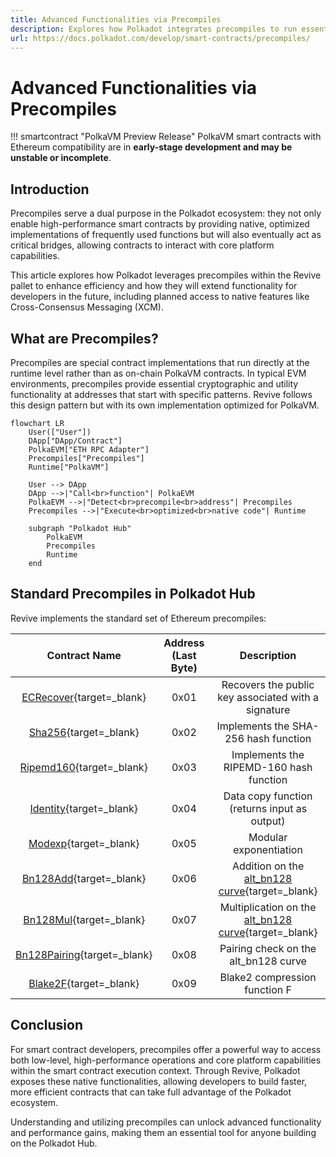 ```yaml
---
title: Advanced Functionalities via Precompiles
description: Explores how Polkadot integrates precompiles to run essential functions natively, improving the speed and efficiency of smart contracts on the Hub.
url: https://docs.polkadot.com/develop/smart-contracts/precompiles/
---
```


# Advanced Functionalities via Precompiles

!!! smartcontract "PolkaVM Preview Release"
    PolkaVM smart contracts with Ethereum compatibility are in **early-stage development and may be unstable or incomplete**.
## Introduction

Precompiles serve a dual purpose in the Polkadot ecosystem: they not only enable high-performance smart contracts by providing native, optimized implementations of frequently used functions but will also eventually act as critical bridges, allowing contracts to interact with core platform capabilities.

This article explores how Polkadot leverages precompiles within the Revive pallet to enhance efficiency and how they will extend functionality for developers in the future, including planned access to native features like Cross-Consensus Messaging (XCM).

## What are Precompiles?

Precompiles are special contract implementations that run directly at the runtime level rather than as on-chain PolkaVM contracts. In typical EVM environments, precompiles provide essential cryptographic and utility functionality at addresses that start with specific patterns. Revive follows this design pattern but with its own implementation optimized for PolkaVM.

```mermaid
flowchart LR
    User(["User"])
    DApp["DApp/Contract"]
    PolkaEVM["ETH RPC Adapter"]
    Precompiles["Precompiles"]
    Runtime["PolkaVM"]

    User --> DApp
    DApp -->|"Call<br>function"| PolkaEVM
    PolkaEVM -->|"Detect<br>precompile<br>address"| Precompiles
    Precompiles -->|"Execute<br>optimized<br>native code"| Runtime

    subgraph "Polkadot Hub"
        PolkaEVM
        Precompiles
        Runtime
    end
```

## Standard Precompiles in Polkadot Hub

Revive implements the standard set of Ethereum precompiles:

|                                                                                   Contract Name                                                                                   | Address (Last Byte) |                                           Description                                           |
| :-------------------------------------------------------------------------------------------------------------------------------------------------------------------------------: | :-----------------: | :---------------------------------------------------------------------------------------------: |
|  [ECRecover](https://github.com/paritytech/polkadot-sdk/tree/polkadot-stable2503/substrate/frame/revive/src/pure_precompiles/ecrecover.rs){target=\_blank}   |        0x01         |                       Recovers the public key associated with a signature                       |
|     [Sha256](https://github.com/paritytech/polkadot-sdk/tree/polkadot-stable2503/substrate/frame/revive/src/pure_precompiles/sha256.rs){target=\_blank}      |        0x02         |                              Implements the SHA-256 hash function                               |
|  [Ripemd160](https://github.com/paritytech/polkadot-sdk/tree/polkadot-stable2503/substrate/frame/revive/src/pure_precompiles/ripemd160.rs){target=\_blank}   |        0x03         |                             Implements the RIPEMD-160 hash function                             |
|   [Identity](https://github.com/paritytech/polkadot-sdk/tree/polkadot-stable2503/substrate/frame/revive/src/pure_precompiles/identity.rs){target=\_blank}    |        0x04         |                          Data copy function (returns input as output)                           |
|     [Modexp](https://github.com/paritytech/polkadot-sdk/tree/polkadot-stable2503/substrate/frame/revive/src/pure_precompiles/modexp.rs){target=\_blank}      |        0x05         |                                     Modular exponentiation                                      |
|   [Bn128Add](https://github.com/paritytech/polkadot-sdk/blob/polkadot-stable2503/substrate/frame/revive/src/pure_precompiles/bn128.rs#L27){target=\_blank}   |        0x06         |    Addition on the [alt_bn128 curve](https://eips.ethereum.org/EIPS/eip-196){target=\_blank}    |
|   [Bn128Mul](https://github.com/paritytech/polkadot-sdk/blob/polkadot-stable2503/substrate/frame/revive/src/pure_precompiles/bn128.rs#L48){target=\_blank}   |        0x07         | Multiplication on the [alt_bn128 curve](https://eips.ethereum.org/EIPS/eip-196){target=\_blank} |
| [Bn128Pairing](https://github.com/paritytech/polkadot-sdk/blob/polkadot-stable2503/substrate/frame/revive/src/pure_precompiles/bn128.rs#L69){target=\_blank} |        0x08         |                              Pairing check on the alt_bn128 curve                               |
|    [Blake2F](https://github.com/paritytech/polkadot-sdk/tree/polkadot-stable2503/substrate/frame/revive/src/pure_precompiles/blake2f.rs){target=\_blank}     |        0x09         |                                  Blake2 compression function F                                  |

## Conclusion

For smart contract developers, precompiles offer a powerful way to access both low-level, high-performance operations and core platform capabilities within the smart contract execution context. Through Revive, Polkadot exposes these native functionalities, allowing developers to build faster, more efficient contracts that can take full advantage of the Polkadot ecosystem.

Understanding and utilizing precompiles can unlock advanced functionality and performance gains, making them an essential tool for anyone building on the Polkadot Hub.
